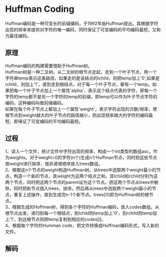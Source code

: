 Huffman Coding
====
Huffman编码是一种可变长的前缀编码，于1992年由Huffman提出。其根据字符出现的频率来提供对字符的唯一编码，同时保证了可变编码的平均编码最短，又称为最佳编码。<br>

原理
----
Huffman编码的构建需要借助于Huffman树。<br>
Huffman树是一种二叉树。从二叉树的根节点走起，走到一个叶子节点，用一个字符串temp表示这条路径，如果走的是该结点的lchild，则把temp加上'0',如果是rchild，则加上'1'，直到走到根结点。对于每一个叶子节点，都有一个temp。如果把每一个叶子节点加上一个属性'alpha'，表示这个结点代表的字符，即每一个字符的temp都不是另一个字符的temp的前缀，即temp可以作为叶子节点字符的编码，这种编码叫做前缀编码。<br>
如果在每个叶子节点上都加上一个属性'weight'，表示字符出现的次数/频率，使根节点到weight越大的叶子节点的路径越小，则出现频率越大的字符的编码最短，即保证了可变编码的平均编码最短。<br>

过程
----
1、读入一个文件，统计文件中字符出现的频率，构成一个int类型的数组asc，作为weights。对于weight>0的字符(n个)生成n个Huffman节点，同时把这些节点按weight进行排序，按非递增顺序放入trees数组。<br>
2、根据这n个节点的weight构造Huffman树。从trees中选取两个weight最小的节点，构造一个新的节点，其weight为这两个结点之和，其lchild和rchild分别为这两个节点，同时把这两个节点的parent设为这个节点。把这两个节点从trees中删除，同时把新节点插入trees，排序。然后再从trees中选取两个weight最小的节点，重复上述操作，直到生成完n-1个新节点。trees[0]即为Huffman树的根节点。<br>
3、根据生成的Huffman树，得到各个字符的Huffman编码，放入codes数组。从根节点出发，递归到每一个根结点，到lchild则temp加上'0'，到rchild则temp加上'1'，到达根节点则把temp复制到相应的codes[i]。<br>
4、根据每个字符的Humman code，把文件转换成Huffman编码形式，写入新的文件。<br>

解码
----
